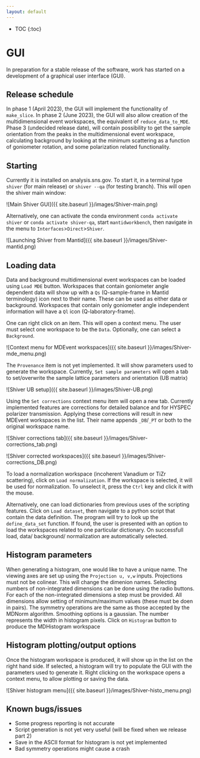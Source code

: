 ```yaml
---
layout: default
---
```

* TOC
{:toc}

GUI
===

In preparation for a stable release of the software, work has started on a development of a graphical user interface (GUI).

Release schedule
----------------
In phase 1 (April 2023), the GUI will implement the functionality of `make_slice`. In phase 2 (June 2023), the GUI will also allow creation of the multidimensional event workspaces, the equivalent of `reduce_data_to_MDE`. Phase 3 (undecided release date), will contain possibility to get the sample orientation from the peaks in the multidimensional event workspace, calculating background by looking at the minimum scattering as a function of goniometer rotation, and some polarization related functionality.

Starting
--------

Currently it is installed on analysis.sns.gov. To start it, in a terminal type `shiver` (for main release) or `shiver --qa` (for testing branch). This will open the shiver main window:

![Main Shiver GUI]({{ site.baseurl }}/images/Shiver-main.png)

Alternatively, one can activate the conda environment `conda activate shiver` or `conda activate shiver-qa`, start `mantidworkbench`, then navigate in the menu to `Interfaces`>`Direct`>`Shiver`.

![Launching Shiver from Mantid]({{ site.baseurl }}/images/Shiver-mantid.png)

Loading data
------------

Data and background multidimensional event workspaces can be loaded using `Load MDE` button. Workspaces that contain goniometer angle dependent data will show up with a `Qs` (Q-sample-frame in Mantid terminology) icon next to their name. These can be used as either data or background. Workspaces that contain only goniometer angle independent information will have a `Ql` icon (Q-laboratory-frame).

One can right click on an item. This will open a context menu. The user must select one workspace to be the `Data`. Optionally, one can select a `Background`.

![Context menu for MDEvent workspaces]({{ site.baseurl }}/images/Shiver-mde_menu.png)

The `Provenance` item is not yet implemented. It will show parameters used to generate the workspace. Currently, `Set sample parameters` will open a tab to set/overwrite the sample lattice parameters and orientation (UB matrix)

![Shiver UB setup]({{ site.baseurl }}/images/Shiver-UB.png)

Using the `Set corrections` context menu item will open a new tab. Currently implemented features are corrections for detailed balance and for HYSPEC polarizer transmission. Applying these corrections will result in new MDEvent workspaces in the list. Their name appends `_DB`/`_PT` or both to the original workspace name.

![Shiver corrections tab]({{ site.baseurl }}/images/Shiver-corrections_tab.png)

![Shiver corrected workspaces]({{ site.baseurl }}/images/Shiver-corrections_DB.png)

To load a normalization workspace (incoherent Vanadium or TiZr scattering), click on `Load normalization`. If the workspace is selected, it will be used for normalization. To unselect it, press the `Ctrl` key and click it with the mouse.

Alternatively, one can load dictionaries from previous uses of the scripting features. Click on `Load dataset`, then navigate to a python script that contain the data definition. The program will try to look up the `define_data_set` function. If found, the user is presented with an option to load the workspaces related to one particular dictionary. On successfull load, data/ background/ normalization are automatically selected.

Histogram parameters
--------------------

When generating a histogram, one would like to have a unique name. The viewing axes are set up using the `Projection u, v,w` inputs. Projections must not be colinear. This will change the dimenion names. Selecting numbers of non-integrated dimensions can be done using the radio buttons. For each of the non-integrated dimensions a step must be provided. All dimensions allow setting of minimum/maximum values (these must be doen in pairs). The symmetry operations are the same as those accepted by the MDNorm algorithm. Smoothing options is a gaussian. The number represents the width in histogram pixels. Click on `Histogram` button to produce the MDHistogram workspace

Histogram plotting/output options
---------------------------------

Once the histogram workspace is produced, it will show up in the list on the right hand side. If selected, a histogram will try to populate the GUI with the parameters used to generate it. Right clicking on the workspace opens a context menu, to allow plotting or saving the data.

![Shiver histogram menu]({{ site.baseurl }}/images/Shiver-histo_menu.png)


Known bugs/issues
-----------------
* Some progress reporting is not accurate
* Script generation is not yet very useful (will be fixed when we release part 2)
* Save in the ASCII format for histogram is not yet implemented
* Bad symmetry operations might cause a crash
